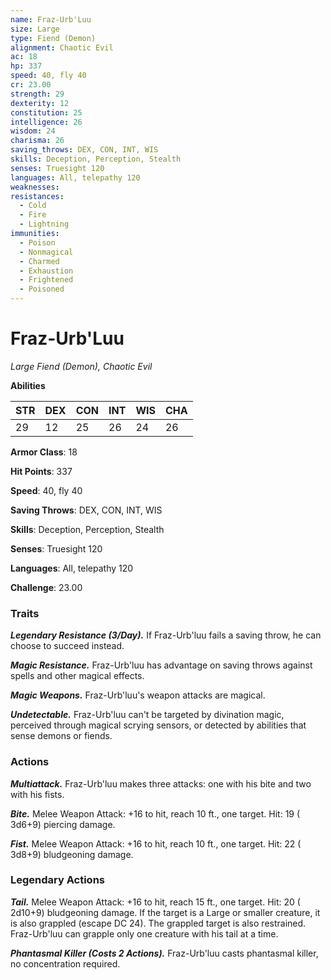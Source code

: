 ```yaml
---
name: Fraz-Urb'Luu
size: Large
type: Fiend (Demon)
alignment: Chaotic Evil
ac: 18
hp: 337
speed: 40, fly 40
cr: 23.00
strength: 29
dexterity: 12
constitution: 25
intelligence: 26
wisdom: 24
charisma: 26
saving_throws: DEX, CON, INT, WIS
skills: Deception, Perception, Stealth
senses: Truesight 120
languages: All, telepathy 120
weaknesses:
resistances:
  - Cold
  - Fire
  - Lightning
immunities:
  - Poison
  - Nonmagical
  - Charmed
  - Exhaustion
  - Frightened
  - Poisoned
---
```


# Fraz-Urb'Luu

*Large Fiend (Demon), Chaotic Evil*

**Abilities**

| STR | DEX | CON | INT | WIS | CHA |
| --- | --- | --- | --- | --- | --- |
| 29 | 12 | 25 | 26 | 24 | 26 |

**Armor Class**: 18

**Hit Points**: 337

**Speed**: 40, fly 40

**Saving Throws**: DEX, CON, INT, WIS

**Skills**: Deception, Perception, Stealth

**Senses**: Truesight 120

**Languages**: All, telepathy 120

**Challenge**: 23.00


### Traits
***Legendary Resistance (3/Day).*** If Fraz-Urb'luu fails a saving throw, he can choose to succeed instead.

***Magic Resistance.*** Fraz-Urb'luu has advantage on saving throws against spells and other magical effects.

***Magic Weapons.*** Fraz-Urb'luu's weapon attacks are magical.

***Undetectable.*** Fraz-Urb'luu can't be targeted by divination magic, perceived through magical scrying sensors, or detected by abilities that sense demons or fiends.


### Actions
***Multiattack.*** Fraz-Urb'luu makes three attacks: one with his bite and two with his fists.

***Bite.*** Melee Weapon Attack:  +16 to hit, reach 10 ft., one target. Hit: 19 ( 3d6+9) piercing damage.

***Fist.*** Melee Weapon Attack:  +16 to hit, reach 10 ft., one target. Hit: 22 ( 3d8+9) bludgeoning damage.


### Legendary Actions
***Tail.*** Melee Weapon Attack:  +16 to hit, reach 15 ft., one target. Hit: 20 ( 2d10+9) bludgeoning damage. If the target is a Large or smaller creature, it is also grappled (escape DC 24). The grappled target is also restrained. Fraz-Urb'luu can grapple only one creature with his tail at a time.

***Phantasmal Killer (Costs 2 Actions).*** Fraz-Urb'luu casts phantasmal killer, no concentration required.

